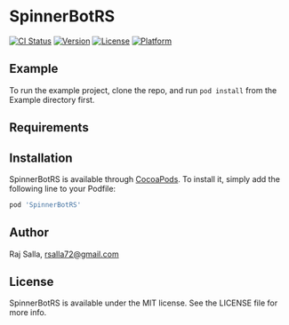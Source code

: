 # SpinnerBotRS

[![CI Status](https://img.shields.io/travis/rsalla72@gmail.com/SpinnerBotRS.svg?style=flat)](https://travis-ci.org/rsalla72@gmail.com/SpinnerBotRS)
[![Version](https://img.shields.io/cocoapods/v/SpinnerBotRS.svg?style=flat)](https://cocoapods.org/pods/SpinnerBotRS)
[![License](https://img.shields.io/cocoapods/l/SpinnerBotRS.svg?style=flat)](https://cocoapods.org/pods/SpinnerBotRS)
[![Platform](https://img.shields.io/cocoapods/p/SpinnerBotRS.svg?style=flat)](https://cocoapods.org/pods/SpinnerBotRS)

## Example

To run the example project, clone the repo, and run `pod install` from the Example directory first.

## Requirements

## Installation

SpinnerBotRS is available through [CocoaPods](https://cocoapods.org). To install
it, simply add the following line to your Podfile:

```ruby
pod 'SpinnerBotRS'
```

## Author

Raj Salla, rsalla72@gmail.com

## License

SpinnerBotRS is available under the MIT license. See the LICENSE file for more info.
